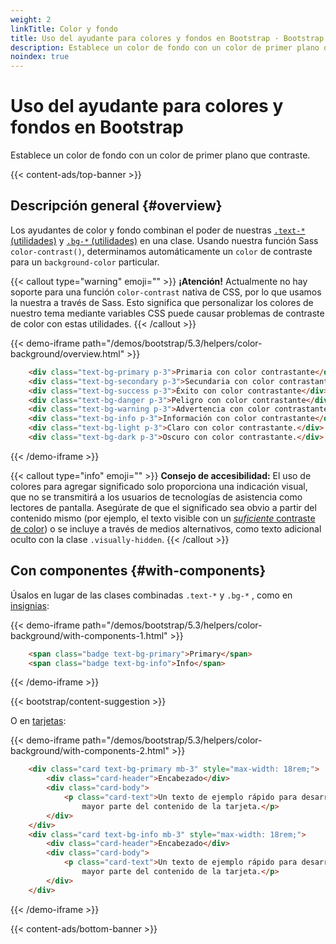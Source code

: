 ```yaml
---
weight: 2
linkTitle: Color y fondo
title: Uso del ayudante para colores y fondos en Bootstrap · Bootstrap en Español v5.3
description: Establece un color de fondo con un color de primer plano que contraste.
noindex: true
---
```


# Uso del ayudante para colores y fondos en Bootstrap

Establece un color de fondo con un color de primer plano que contraste.

{{< content-ads/top-banner >}}

Descripción general {#overview}
--------------------------------

Los ayudantes de color y fondo combinan el poder de nuestras [`.text-*` (utilidades)](/bootstrap/5.3/utilities/colors) y [`.bg-*` (utilidades)](/bootstrap/5.3/utilities/background) en una clase. Usando nuestra función Sass `color-contrast()`, determinamos automáticamente un `color` de contraste para un `background-color` particular.

{{< callout type="warning" emoji="" >}}
**¡Atención!** Actualmente no hay soporte para una función `color-contrast` nativa de CSS, por lo que usamos la nuestra a través de Sass. Esto significa que personalizar los colores de nuestro tema mediante variables CSS puede causar problemas de contraste de color con estas utilidades.
{{< /callout >}}

{{< demo-iframe path="/demos/bootstrap/5.3/helpers/color-background/overview.html" >}}
```html {filename="HTML"}
    <div class="text-bg-primary p-3">Primaria con color contrastante</div>
    <div class="text-bg-secondary p-3">Secundaria con color contrastante</div>
    <div class="text-bg-success p-3">Éxito con color contrastante</div>
    <div class="text-bg-danger p-3">Peligro con color contrastante</div>
    <div class="text-bg-warning p-3">Advertencia con color contrastante</div>
    <div class="text-bg-info p-3">Información con color contrastante</div>
    <div class="text-bg-light p-3">Claro con color contrastante.</div>
    <div class="text-bg-dark p-3">Oscuro con color contrastante.</div>
```
{{< /demo-iframe >}}

{{< callout type="info" emoji="" >}}
**Consejo de accesibilidad:** El uso de colores para agregar significado solo proporciona una indicación visual, que no se transmitirá a los usuarios de tecnologías de asistencia como lectores de pantalla. Asegúrate de que el significado sea obvio a partir del contenido mismo (por ejemplo, el texto visible con un [_suficiente_ contraste de color](/bootstrap/5.3/getting-started/accessibility#color-contrast)) o se incluye a través de medios alternativos, como texto adicional oculto con la clase `.visually-hidden`.
{{< /callout >}}

Con componentes {#with-components}
-----------------------------------

Úsalos en lugar de las clases combinadas `.text-*` y `.bg-*` , como en [insignias](/bootstrap/5.3/components/badge/#background-colors):

{{< demo-iframe path="/demos/bootstrap/5.3/helpers/color-background/with-components-1.html" >}}
```html {filename="HTML"}
    <span class="badge text-bg-primary">Primary</span>
    <span class="badge text-bg-info">Info</span>
```
{{< /demo-iframe >}}

{{< bootstrap/content-suggestion >}}

O en [tarjetas](/bootstrap/5.3/components/card/#background-and-color):

{{< demo-iframe path="/demos/bootstrap/5.3/helpers/color-background/with-components-2.html" >}}
```html {filename="HTML"}
    <div class="card text-bg-primary mb-3" style="max-width: 18rem;">
        <div class="card-header">Encabezado</div>
        <div class="card-body">
            <p class="card-text">Un texto de ejemplo rápido para desarrollar el título de la tarjeta y constituir la
                mayor parte del contenido de la tarjeta.</p>
        </div>
    </div>
    <div class="card text-bg-info mb-3" style="max-width: 18rem;">
        <div class="card-header">Encabezado</div>
        <div class="card-body">
            <p class="card-text">Un texto de ejemplo rápido para desarrollar el título de la tarjeta y constituir la
                mayor parte del contenido de la tarjeta.</p>
        </div>
    </div>
```
{{< /demo-iframe >}}

{{< content-ads/bottom-banner >}}